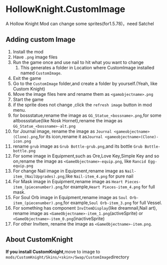 # HollowKnight.CustomImage
A Hollow Knight Mod can change some sprites(for1.5.78)，need Satchel
## Adding custom Image
1. Install the mod
2. Have `.png` image files
3. Run the game once and use nail to hit what you want to change
    1. This generates a folder in Location where CustomImage installed named `CustomImage`.
4. Exit the game
5. Go to the `CustomImage` folder,and create a folder by yourself.(Yeah, like Custom Knight)
6. Move the image files here and rename them as `<gamobjectname>.png`
7. Start the game
8. if the sprite does not change ,click the `refresh image` button in mod menu.
9. for bossstatue,rename the image as `GG_Statue_<bossname>.png`,for some altbossstatue(like Nosk Hornet),rename the image as `GG_Statue_<bossname>-alt.png`
10. for Journal image, rename the image as `Journal <gameobjectname>(Clone).png`,for its icon,rename it as`Journal <gameobjectname>(Clone)-icon.png`
11. rename `grub` image as `Grub Bottle-grub.png`,and its bottle `Grub Bottle-bottle.png`
12. For some image in Equipment,such as Ore,Love Key,Simple Key and so on,rename the image as `<GameObjectname>-equip.png`, like `Rancid Egg-equip.png`
13. For change Nail image in Equipment,rename image as `Nail-item_(NailUpgrades).png`,like `Nail-item_4.png` for pure nail
14. For Mask image in Equipment,rename image as `Heart Pieces-item_(piecenumber).png`,for example,`Heart Pieces-item_4.png` for full mask.
15. For Soul Orb image in Equipment,rename image as `Soul Orb-item_(piecenumber).png`,for example,`Soul Orb-item_3.png` for full Vessel.
16. For something has component `InvItemDisplay`(like dreamnail,Nail art), rename image as `<GameObjectname>-item_1.png`(activeSprite) or `<GameObjectname>-item_0.png`(inactiveSprite)
16. For other InvItem, rename the image as `<GameObjectname>-item.png`. 
## About CustomKnight
**If you install CustomKnight**,move to image to `mods/CustomKnight/Skins/<skin>/Swap/CustomImage`directory

